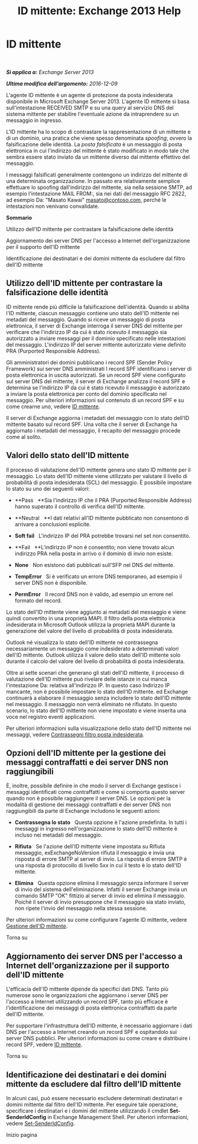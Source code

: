 ﻿---
title: 'ID mittente: Exchange 2013 Help'
TOCTitle: ID mittente
ms:assetid: 0f628f83-df8c-43fb-bf49-7aaa9ec69ab1
ms:mtpsurl: https://technet.microsoft.com/it-it/library/Aa996295(v=EXCHG.150)
ms:contentKeyID: 50479994
ms.date: 01/02/2018
mtps_version: v=EXCHG.150
ms.translationtype: HT
---

# ID mittente

 

_**Si applica a:** Exchange Server 2013_

_**Ultima modifica dell'argomento:** 2016-12-09_

L'agente ID mittente è un agente di protezione da posta indesiderata disponibile in Microsoft Exchange Server 2013. L'agente ID mittente si basa sull'intestazione RECEIVED SMTP e su una query al servizio DNS del sistema mittente per stabilire l'eventuale azione da intraprendere su un messaggio in ingresso.

L'ID mittente ha lo scopo di contrastare la rappresentazione di un mittente e di un dominio, una pratica che viene spesso denominata *spoofing*, ovvero la falsificazione delle identità. La *posta falsificata* è un messaggio di posta elettronica in cui l'indirizzo del mittente è stato modificato in modo tale che sembra essere stato inviato da un mittente diverso dal mittente effettivo del messaggio.

I messaggi falsificati generalmente contengono un indirizzo del mittente di una determinata organizzazione. In passato era relativamente semplice effettuare lo spoofing dall'indirizzo del mittente, sia nella sessione SMTP, ad esempio l'intestazione MAIL FROM:, sia nei dati del messaggio RFC 2822, ad esempio Da: "Masato Kawai" masato@contoso.com, perché le intestazioni non venivano convalidate.

**Sommario**

Utilizzo dell'ID mittente per contrastare la falsificazione delle identità

Aggiornamento dei server DNS per l'accesso a Internet dell'organizzazione per il supporto dell'ID mittente

Identificazione dei destinatari e dei domini mittente da escludere dal filtro dell'ID mittente

## Utilizzo dell'ID mittente per contrastare la falsificazione delle identità

ID mittente rende più difficile la falsificazione dell'identità. Quando si abilita l'ID mittente, ciascun messaggio contiene uno stato dell'ID mittente nei metadati del messaggio. Quando si riceve un messaggio di posta elettronica, il server di Exchange interroga il server DNS del mittente per verificare che l'indirizzo IP da cui è stato ricevuto il messaggio sia autorizzato a inviare messaggi per il dominio specificato nelle intestazioni del messaggio. L'indirizzo IP del server mittente autorizzato viene definito PRA (Purported Responsible Address).

Gli amministratori dei domini pubblicano i record SPF (Sender Policy Framework) sui server DNS amministrati I record SPF identificano i server di posta elettronica in uscita autorizzati. Se un record SPF viene configurato sul server DNS del mittente, il server di Exchange analizza il record SPF e determina se l'indirizzo IP da cui è stato ricevuto il messaggio è autorizzato a inviare la posta elettronica per conto del dominio specificato nel messaggio. Per ulteriori informazioni sul contenuto di un record SPF e su come crearne uno, vedere [ID mittente](https://go.microsoft.com/fwlink/p/?linkid=50977).

Il server di Exchange aggiorna i metadati del messaggio con lo stato dell'ID mittente basato sul record SPF. Una volta che il server di Exchange ha aggiornato i metadati del messaggio, il recapito del messaggio procede come al solito.

## Valori dello stato dell'ID mittente

Il processo di valutazione dell'ID mittente genera uno stato ID mittente per il messaggio. Lo stato dell'ID mittente viene utilizzato per valutare il livello di probabilità di posta indesiderata (SCL) del messaggio. È possibile impostare lo stato su uno dei seguenti valori:

  - **Pass   **Sia l'indirizzo IP che il PRA (Purported Responsible Address) hanno superato il controllo di verifica dell'ID mittente.

  - **Neutral   **I dati relativi all'ID mittente pubblicato non consentono di arrivare a conclusioni esplicite.

  - **Soft fail**   L'indirizzo IP del PRA potrebbe trovarsi nel set non consentito.

  - **Fail   **L'indirizzo IP non è consentito; non viene trovato alcun indirizzo PRA nella posta in arrivo o il dominio di invio non esiste.

  - **None**   Non esistono dati pubblicati sull'SFP nel DNS del mittente.

  - **TempError**   Si è verificato un errore DNS temporaneo, ad esempio il server DNS non è disponibile.

  - **PermError**   Il record DNS non è valido, ad esempio un errore nel formato del record.

Lo stato dell'ID mittente viene aggiunto ai metadati del messaggio e viene quindi convertito in una proprietà MAPI. Il filtro della posta elettronica indesiderata in Microsoft Outlook utilizza la proprietà MAPI durante la generazione del valore del livello di probabilità di posta indesiderata.

Outlook né visualizza lo stato dell'ID mittente né contrassegna necessariamente un messaggio come indesiderato a determinati valori dell'ID mittente. Outlook utilizza il valore dello stato dell'ID mittente solo durante il calcolo del valore del livello di probabilità di posta indesiderata.

Oltre ai sette scenari che generano gli stati dell'ID mittente, il processo di valutazione dell'ID mittente può rivelare delle istanze in cui manca l'intestazione Da: relativa all'indirizzo IP. In questo caso Indirizzo IP mancante, non è possibile impostare lo stato dell'ID mittente. ed Exchange continuerà a elaborare il messaggio senza includere lo stato dell'ID mittente nel messaggio. Il messaggio non verrà eliminato né rifiutato. In questo scenario, lo stato dell'ID mittente non viene impostato e viene inserita una voce nel registro eventi applicazioni.

Per ulteriori informazioni sulla visualizzazione dello stato dell'ID mittente nei messaggi, vedere [Contrassegni filtro posta indesiderata](anti-spam-stamps-exchange-2013-help.md).

## Opzioni dell'ID mittente per la gestione dei messaggi contraffatti e dei server DNS non raggiungibili

È, inoltre, possibile definire in che modo il server di Exchange gestisce i messaggi identificati come contraffatti e come si comporta questo server quando non è possibile raggiungere il server DNS. Le opzioni per la modalità di gestione dei messaggi contraffatti e dei server DNS non raggiungibili da parte di Exchange includono le seguenti azioni:

  - **Contrassegna lo stato**   Questa opzione è l'azione predefinita. In tutti i messaggi in ingresso nell'organizzazione lo stato dell'ID mittente è incluso nei metadati del messaggio.

  - **Rifiuta**   Se l'azione dell'ID mittente viene impostata su Rifiuta messaggio, exExchangeNoVersion rifiuta il messaggio e invia una risposta di errore SMTP al server di invio. La risposta di errore SMTP è una risposta di protocollo di livello 5*xx* in cui il testo è lo stato dell'ID mittente.

  - **Elimina**   Questa opzione elimina il messaggio senza informare il server di invio del sistema dell'eliminazione. Infatti il server Exchange invia un comando SMTP "OK" fittizio al server di invio ed elimina il messaggio. Poiché il server di invio presuppone che il messaggio sia stato inviato, non ripete l'invio del messaggio nella stessa sessione.

Per ulteriori informazioni su come configurare l'agente ID mittente, vedere [Gestione dell'ID mittente](manage-sender-id-exchange-2013-help.md).

Torna su

## Aggiornamento dei server DNS per l'accesso a Internet dell'organizzazione per il supporto dell'ID mittente

L'efficacia dell'ID mittente dipende da specifici dati DNS. Tanto più numerose sono le organizzazioni che aggiornano i server DNS per l'accesso a Internet utilizzando un record SPF, tanto più efficace è l'identificazione dei messaggi di posta elettronica contraffatti da parte dell'ID mittente.

Per supportare l'infrastruttura dell'ID mittente, è necessario aggiornare i dati DNS per l'accesso a Internet creando un record SPF e ospitandolo sui server DNS pubblici. Per ulteriori informazioni su come creare e distribuire i record SPF, vedere [ID mittente](https://go.microsoft.com/fwlink/p/?linkid=50977).

Torna su

## Identificazione dei destinatari e dei domini mittente da escludere dal filtro dell'ID mittente

In alcuni casi, può essere necessario escludere determinati destinatari e domini mittente dal filtro dell'ID mittente. Per eseguire tale operazione, specificare i destinatari e i domini del mittente utilizzando il cmdlet **Set-SenderIdConfig** in Exchange Management Shell. Per ulteriori informazioni, vedere [Set-SenderIdConfig](https://technet.microsoft.com/it-it/library/aa998859\(v=exchg.150\)).

Inizio pagina

